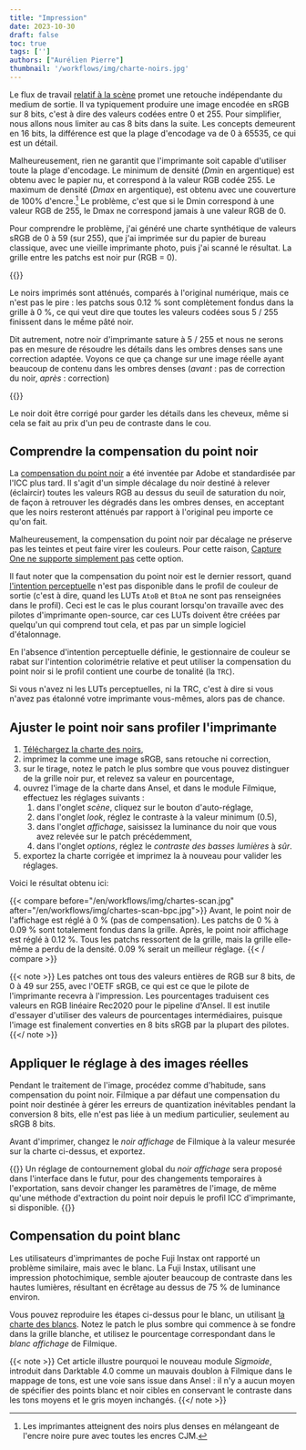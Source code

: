 ```yaml
---
title: "Impression"
date: 2023-10-30
draft: false
toc: true
tags: ['']
authors: ["Aurélien Pierre"]
thumbnail: '/workflows/img/charte-noirs.jpg'
---
```


Le flux de travail [relatif à la scène](scene-referred.fr.md) promet une retouche indépendante du medium de sortie. Il va typiquement produire une image encodée en sRGB sur 8 bits, c'est à dire des valeurs codées entre 0 et 255. Pour simplifier, nous allons nous limiter au cas 8 bits dans la suite. Les concepts demeurent en 16 bits, la différence est que la plage d'encodage va de 0 à 65535, ce qui est un détail.

Malheureusement, rien ne garantit que l'imprimante soit capable d'utiliser toute la plage d'encodage. Le minimum de densité (_Dmin_ en argentique) est obtenu avec le papier nu, et correspond à la valeur RGB codée 255. Le maximum de densité (_Dmax_ en argentique), est obtenu avec une couverture de 100% d'encre.[^1] Le problème, c'est que si le Dmin correspond à une valeur RGB de 255, le Dmax ne correspond jamais à une valeur RGB de 0.

[^1]: Les imprimantes atteignent des noirs plus denses en mélangeant de l'encre noire pure avec toutes les encres CJM.

Pour comprendre le problème, j'ai généré une charte synthétique de valeurs sRGB de 0 à 59 (sur 255), que j'ai imprimée sur du papier de bureau classique, avec une vieille imprimante photo, puis j'ai scanné le résultat. La grille entre les patchs est noir pur (RGB = 0).

{{<compare before="/en/workflows/img/charte-noirs.jpg" after="/en/workflows/img/chartes-scan.jpg" />}}

Le noirs imprimés sont atténués, comparés à l'original numérique, mais ce n'est pas le pire : les patchs sous 0.12 %  sont complètement fondus dans la grille à 0 %, ce qui veut dire que toutes les valeurs codées sous 5 / 255 finissent dans le mềme pâté noir.

Dit autrement, notre noir d'imprimante sature à 5 / 255 et nous ne serons pas en mesure de résoudre les détails dans les ombres denses sans une correction adaptée. Voyons ce que ça change sur une image réelle ayant beaucoup de contenu dans les ombres denses (_avant_ : pas de correction du noir, _après_ : correction)

{{<compare before="/en/workflows/img/Shooting Minh Ly-0155-_DSC0155-Minh-Ly-no-bpc.jpg" after="/en/workflows/img/Shooting Minh Ly-0155-_DSC0155-Minh-Ly-bpc.jpg" />}}

Le noir doit être corrigé pour garder les détails dans les cheveux, même si cela se fait au prix d'un peu de contraste dans le cou.

## Comprendre la compensation du point noir

La [compensation du point noir](https://www.color.org/WP40-Black_Point_Compensation_2010-07-27.pdf) a été inventée par Adobe et standardisée par l'ICC plus tard. Il s'agit d'un simple décalage du noir destiné à relever (éclaircir) toutes les valeurs RGB au dessus du seuil de saturation du noir, de façon à retrouver les dégradés dans les ombres denses, en acceptant que les noirs resteront atténués par rapport à l'original peu importe ce qu'on fait.

Malheureusement, la compensation du point noir par décalage ne préserve pas les teintes et peut faire virer les couleurs. Pour cette raison, [Capture One ne supporte simplement pas](https://support.captureone.com/hc/en-us/articles/360002654477-Black-point-compensation) cette option.

Il faut noter que la compensation du point noir est le dernier ressort, quand [l'intention perceptuelle](https://www.color.org/v2profiles_v4.pdf)
n'est pas disponible dans le profil de couleur de sortie (c'est à dire, quand les LUTs `AtoB` et `BtoA` ne sont pas renseignées dans le profil). Ceci est le cas le plus courant lorsqu'on travaille avec des pilotes d'imprimante open-source, car ces LUTs doivent être créées par quelqu'un qui comprend tout cela, et pas par un simple logiciel d'étalonnage.

En l'absence d'intention perceptuelle définie, le gestionnaire de couleur se rabat sur l'intention colorimétrie relative et peut utiliser la compensation du point noir si le profil contient une courbe de tonalité (la `TRC`).

Si vous n'avez ni les LUTs perceptuelles, ni la TRC, c'est à dire si vous n'avez pas étalonné votre imprimante vous-mêmes, alors pas de chance.

## Ajuster le point noir sans profiler l'imprimante

1. <a href="/en/workflows/img/charte-noirs.jpg" download>Téléchargez la charte des noirs</a>,
2. imprimez la comme une image sRGB, sans retouche ni correction,
3. sur le tirage, notez le patch le plus sombre que vous pouvez distinguer de la grille noir pur, et relevez sa valeur en pourcentage,
4. ouvrez l'image de la charte dans Ansel, et dans le module Filmique, effectuez les réglages suivants :
   1. dans l'onglet _scène_, cliquez sur le bouton d'auto-réglage,
   2. dans l'onglet _look_, réglez le contraste à la valeur minimum (0.5),
   3. dans l'onglet _affichage_, saisissez la luminance du noir que vous avez relevée sur le patch précédemment,
   4. dans l'onglet _options_, réglez le _contraste des basses lumières_ à _sûr_.
5. exportez la charte corrigée et imprimez la à nouveau pour valider les réglages.

Voici le résultat obtenu ici:

{{< compare before="/en/workflows/img/chartes-scan.jpg" after="/en/workflows/img/chartes-scan-bpc.jpg">}}
Avant, le point noir de l'affichage est réglé à 0 % (pas de compensation). Les patchs de 0 % à 0.09 % sont totalement fondus dans la grille. Après, le point noir affichage est réglé à 0.12 %. Tous les patchs ressortent de la grille, mais la grille elle-même a perdu de la densité. 0.09 % serait un meilleur réglage.
{{< / compare >}}

{{< note >}}
Les patches ont tous des valeurs entières de RGB sur 8 bits, de 0 à 49 sur 255, avec l'OETF sRGB, ce qui est ce que le pilote de l'imprimante recevra à l'impression. Les pourcentages traduisent ces valeurs en RGB linéaire Rec2020 pour le pipeline d'Ansel. Il est inutile d'essayer d'utiliser des valeurs de pourcentages intermédiaires, puisque l'image est finalement converties en 8 bits sRGB par la plupart des pilotes.
{{</ note >}}

## Appliquer le réglage à des images réelles

Pendant le traitement de l'image, procédez comme d'habitude, sans compensation du point noir. Filmique a par défaut une compensation du point noir destinée à gérer les erreurs de quantization inévitables pendant la conversion 8 bits, elle n'est pas liée à un medium particulier, seulement au sRGB 8 bits.

Avant d'imprimer, changez le _noir affichage_ de Filmique à la valeur mesurée sur la charte ci-dessus, et exportez.

{{<note >}}
Un réglage de contournement global du _noir affichage_ sera proposé dans l'interface dans le futur, pour des changements temporaires à l'exportation, sans devoir changer les paramètres de l'image, de même qu'une méthode d'extraction du point noir depuis le profil ICC d'imprimante, si disponible.
{{</note >}}

## Compensation du point blanc

Les utilisateurs d'imprimantes de poche Fuji Instax ont rapporté un problème similaire, mais avec le blanc. La Fuji Instax, utilisant une impression photochimique, semble ajouter beaucoup de contraste dans les hautes lumières, résultant en écrêtage au dessus de 75 % de luminance environ.

Vous pouvez reproduire les étapes ci-dessus pour le blanc, un utilisant <a href="/en/workflows/img/charte-blancs.jpg" download>la charte des blancs</a>. Notez le patch le plus sombre qui commence à se fondre dans la grille blanche, et utilisez le pourcentage correspondant dans le _blanc affichage_ de Filmique.

{{< note >}}
Cet article illustre pourquoi le nouveau module _Sigmoide_, introduit dans Darktable 4.0 comme un mauvais doublon à Filmique dans le mappage de tons, est une voie sans issue dans Ansel : il n'y a aucun moyen de spécifier des points blanc et noir cibles en conservant le contraste dans les tons moyens et le gris moyen inchangés.
{{</ note >}}
